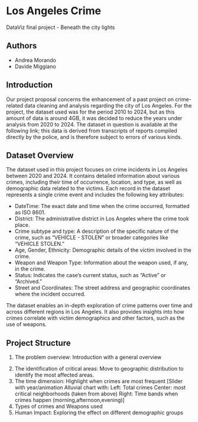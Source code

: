 # Los Angeles Crime

DataViz final project - Beneath the city lights

## Authors

- Andrea Morando
- Davide Miggiano

## Introduction

Our project proposal concerns the enhancement of a past project on crime-related data
cleaning and analysis regarding the city of Los Angeles. For the project, the dataset used was for the period 2010 to 2024, but as this amount of data is around 4GB, it was decided to reduce the years under analysis from 2020 to 2024. The dataset in question is available at the following link; this data is derived from transcripts of reports compiled directly by the police, and is therefore subject to errors of various kinds.

## Dataset Overview

The dataset used in this project focuses on crime incidents in Los Angeles between 2020 and 2024. It contains detailed information about various crimes, including their time of occurrence, location, and type, as well as demographic data related to the victims. Each record in the dataset represents a single crime event and includes the following key attributes:

- DateTime: The exact date and time when the crime occurred, formatted as ISO 8601.
- District: The administrative district in Los Angeles where the crime took place.
- Crime subtype and type: A description of the specific nature of the crime, such as “VEHICLE - STOLEN” or broader categories like “VEHICLE STOLEN.”
- Age, Gender, Ethnicity: Demographic details of the victim involved in the crime.
- Weapon and Weapon Type: Information about the weapon used, if any, in the crime.
- Status: Indicates the case’s current status, such as “Active” or “Archived.”
- Street and Coordinates: The street address and geographic coordinates where the incident occurred.

The dataset enables an in-depth exploration of crime patterns over time and across different regions in Los Angeles. It also provides insights into how crimes correlate with victim demographics and other factors, such as the use of weapons.

## Project Structure

1. The problem overview: Introduction with a general overview
2) The identification of critical areas: Move to geographic distribution to identify the most affected areas.
3) The time dimension: Highlight when crimes are most frequent [Slider with year/animation Alluvial chart with: Left: Total crimes Center: most critical neighborhoods (taken from above) Right: Time bands when crimes happen (morning,afternoon,evening)]
4) Types of crimes and Weapons used
5) Human Impact: Exploring the effect on different demographic groups
